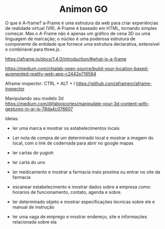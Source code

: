 <h1 align="center">Animon GO</h1>

O que é A-frame?
a-Frame é uma estrutura da web para criar experiências de realidade virtual (VR). A-Frame é baseado em HTML, tornando simples começar. Mas o A-Frame não é apenas um gráfico de cena 3D ou uma linguagem de marcação; o núcleo é uma poderosa estrutura de componente de entidade que fornece uma estrutura declarativa, extensível e combinável para three.js .

 https://aframe.io/docs/1.4.0/introduction/#what-is-a-frame

https://medium.com/chialab-open-source/build-your-location-based-augmented-reality-web-app-c2442e716564

Aframe-inspector: CTRL + ALT + I
https://github.com/aframevr/aframe-inspector

Manipulando seu modelo 3d
https://medium.com/@fabiojcortes/manipulate-your-3d-content-with-gestures-in-ar-js-78da4c076607


Ideias: 

- ler uma marca e mostrar os estabelecimentos locais
- Ler nota de compra de um determinado local e mostrar a imagem do local, com o link de codernada para abrir no google mapas
- ler cartas do yugioh
- ler carta do uno
- ler medicamento e mostrar a farmacia mais proxima ou entrar no site da farmacia
- escanear estabelecimento e mostrar dados sobre a empresa como: horarios de funcionamento, contato, agenda e sobre.
- ler determinado objeto e mostrar especificações tecnicas sobre ele e manual de instrução

- ler uma vaga de emprego e mostrar endereço, site e informações relacionada sobre ela

